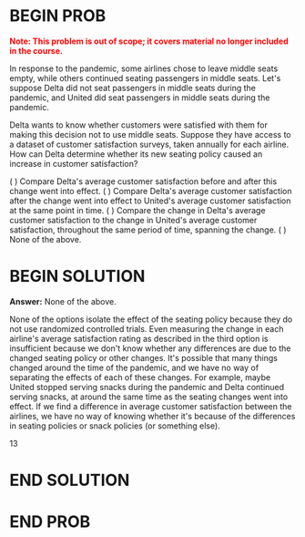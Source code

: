# BEGIN PROB

<span style="color:red"><b>Note: This problem is out of scope; it covers material no longer included in the course.</b></span>

In response to the pandemic, some airlines chose to leave middle seats empty, while others continued seating passengers in middle seats. Let's suppose Delta did not seat passengers in middle seats during the pandemic, and United did seat passengers in middle seats during the pandemic.

Delta wants to know whether customers were satisfied with them for making this decision not to use middle seats. Suppose they have access to a dataset of customer satisfaction surveys, taken annually for each airline. How can Delta determine whether its new seating policy caused an increase in customer satisfaction?

( ) Compare Delta's average customer satisfaction before and after this change went into effect.
( ) Compare Delta's average customer satisfaction after the change went into effect to United's average customer satisfaction at the same point in time.
( ) Compare the change in Delta's average customer satisfaction to the change in United's average customer satisfaction, throughout the same period of time, spanning the change.
( ) None of the above.

# BEGIN SOLUTION

**Answer:** None of the above.

None of the options isolate the effect of the seating policy because they do not use randomized controlled trials. Even measuring the change in each airline's average satisfaction rating as described in the third option is insufficient because we don't know whether any differences are due to the changed seating policy or other changes. It's possible that many things changed around the time of the pandemic, and we have no way of separating the effects of each of these changes. For example, maybe United stopped serving snacks during the pandemic and Delta continued serving snacks, at around the same time as the seating changes went into effect. If we find a difference in average customer satisfaction between the airlines, we have no way of knowing whether it's because of the differences in seating policies or snack policies (or something else). 

<average>13</average>

# END SOLUTION

# END PROB